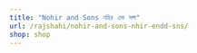 ```yaml
---
title: "Nohir and Sons নহির এন্ড সন্স"
url: /rajshahi/nohir-and-sons-nhir-endd-sns/
shop: shop
---
```

